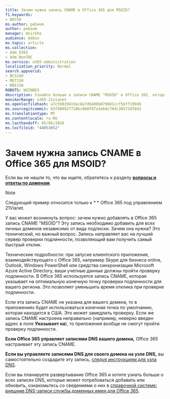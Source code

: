 ```yaml
---
title: Зачем нужна запись CNAME в Office 365 для MSOID?
f1.keywords:
- NOCSH
ms.author: pebaum
author: pebaum
manager: mnirkhe
audience: Admin
ms.topic: article
ms.collection:
- Adm_O365
- Adm_NonTOC
ms.service: o365-administration
localization_priority: Normal
search.appverid:
- BCS160
- MET150
- MOE150
ROBOTS: NOINDEX
description: Узнайте больше о записи CNAME "MSOID" в Office 365, которая направляет вас на лучший сервер для процессов проверки подлинности, чтобы вы могли быстрее отреагировать на них.
monikerRange: o365-21vianet
ms.openlocfilehash: a7c59829419ac8e7db400b079681ccf5bff199d6
ms.sourcegitcommit: 83f980927728bc080f97a3e6dc70dc305f3df841
ms.translationtype: MT
ms.contentlocale: ru-RU
ms.lasthandoff: 05/06/2020
ms.locfileid: "44053852"
---
```

# <a name="whats-the-purpose-of-the-office-365-cname-record-for-msoid"></a>Зачем нужна запись CNAME в Office 365 для MSOID?

 Если вы не нашли то, что вы ищете, обратитесь к разделу **[вопросы и ответы по доменам](../setup/domains-faq.md)**. 
> [!NOTE]
> Следующий пример относится только к * * Office 365 под управлением 21Vianet.
  
У вас может возникнуть вопрос: зачем нужно добавлять в Office 365 запись CNAME "MSOID"? Эту запись необходимо добавить для всех личных доменов независимо от вида подписки. Зачем она нужна? Это технический, но важный вопрос. Запись направляет вас на лучший сервер проверки подлинности, позволяющий вам получить самый быстрый отклик.
  
Технические подробности: при запуске клиентского приложения, взаимодействующего с Office 365, например Skype для бизнеса online, Outlook, Windows PowerShell или средства синхронизации Microsoft Azure Active Directory, ваши учетные данные должны пройти проверку подлинности. В Office 365 используется запись CNAME, которая указывает на оптимальную конечную точку проверки подлинности для вашего региона. Это позволяет уменьшить время отклика при проверке подлинности.
  
Если эта запись CNAME не указана для вашего домена, то в приложениях будет использоваться конечная точка по умолчанию, которая находится в США. Это может замедлить проверку. Если же запись CNAME настроена неправильно (например, неверно введен адрес в поле **Указывает на**), то приложения вообще не смогут пройти проверку подлинности.
  
 **Если Office 365 управляет записями DNS вашего домена,** Office 365 настраивает эту запись CNAME. 
  
 **Если вы управляете записями DNS для своего домена на узле DNS,** вы самостоятельно создадите эту запись, [следуя инструкциям для узла DNS](https://docs.microsoft.com/microsoft-365/admin/get-help-with-domains/create-dns-records-at-any-dns-hosting-provider).
  
Если вы планируете развертывание Office 365 и хотите узнать больше о всех записях DNS, которые может потребоваться добавить или обновить, ознакомьтесь со сведениями о них в [справочной системе: внешние DNS-записи службы доменных имен для Office 365](https://go.microsoft.com/fwlink/?LinkId=579013).
  

